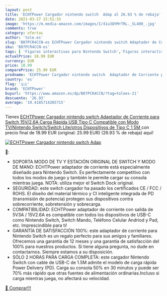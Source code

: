 ```yaml
---
layout: post
title: 'ECHTPower Cargador nintendo switch  Adap al 26.93 % de rebaja'
date: 2021-03-27 15:51:33
image: 'https://m.media-amazon.com/images/I/41u3QYM+TRL._SL400_.jpg'
comments: true
category: ofertas
author: 'tole.es'
slug: 'B07PCR4CCN-es ECHTPower Cargador nintendo switch Adaptador de Corriente...'
sku: 'B07PCR4CCN-es'
tags: [ 'Figuras interactivas para Nintendo Switch','Figuras interactivas para PlayStation 3','Hardware y juegos para Nintendo Switch','Hardware y juegos para PlayStation 3','Hardware y juegos para Sony PSP','Sistemas precursores y micro consolas','Videojuegos','echtpower','nintendo', ]
actualPrice: 18.99 EUR
currency: EUR
price: 18.99
comparePrice: 25.99 EUR
prodname: 'ECHTPower Cargador nintendo switch  Adaptador de Corriente para Switch  15V/2.6A Carga Rápida USB Tipo C  Compatible con Modo TV/Nintendo Switch/Switch Lite/otros Dispositivos de Tipo C  1 5M '
country: 'es'
flag: '🇪🇸'
brand: 'ECHTPower'
buyurl: 'https://www.amazon.es/dp/B07PCR4CCN/?tag=tolees-21'
descuento: '26.93'
average: '19.4185714285715'
---
```


Tienes [ECHTPower Cargador nintendo switch  Adaptador de Corriente para Switch  15V/2.6A Carga Rápida USB Tipo C  Compatible con Modo TV/Nintendo Switch/Switch Lite/otros Dispositivos de Tipo C  1 5M ](https://www.amazon.es/dp/B07PCR4CCN/?tag=tolees-21) con precio final de  18.99 EUR (original: 25.99 EUR) (26.93 %  de rebaja) aqui!

[![ECHTPower Cargador nintendo switch  Adap](https://m.media-amazon.com/images/I/41u3QYM+TRL._SL400_.jpg)](https://www.amazon.es/dp/B07PCR4CCN/?tag=tolees-21)

🔎:

- SOPORTA MODO DE TV Y ESTACIÓN ORIGINAL DE SWITCH Y MODO DE MANO: ECHTPower adaptador de corriente está especialmente diseñado para Nintendo Switch. Es perfectamente competitivo con todos los modos de juego y también le permite cargar su consola mientras juega. NOTA: utiliza mejor el Switch Dock original.
- SEGURIDAD: este switch cargador ha pasado los certificados CE / FCC / ROHS. El diseño del material térmico y CI inteligente integrada de PD (transmisión de potencia) protegen sus dispositivos contra sobrecorriente, sobretensión y sobrecarga.
- COMPATIBILIDAD: ECHTPower adaptador de corriente con salida de 5V3A / 15V2.6A es compatible con todos los dispositivos de USB-C como Nintendo Switch, Switch Mando, Teléfono Celular Andriod y Pad, etc. Imprescindible para ti!
- GARANTÍA DE SATISFACCIÓN 100%: este adaptador de corriente para Nintendo Switch es un regalo perfecto para sus amigos y familiares. Ofrecemos una garantía de 12 meses y una garantía de satisfacción del 100% para nuestros productos. Si tiene alguna pregunta, no dude en contactarnos. Siempre estamos a su disposición.
- SÓLO 2 HORAS PARA CARGA COMPLETA: este cargador Nintendo Switch con cable de USB-C de 1.5M admite el modelo de carga rápida Power Delivery (PD). Carga su consola 50% en 30 minutos y puede ser 70% más rápido que otras fuentes de alimentación ordinarias.Incluso si carga mientras juega, no afectará su velocidad.

[🛒 Comprar!!!](https://www.amazon.es/dp/B07PCR4CCN/?tag=tolees-21)
